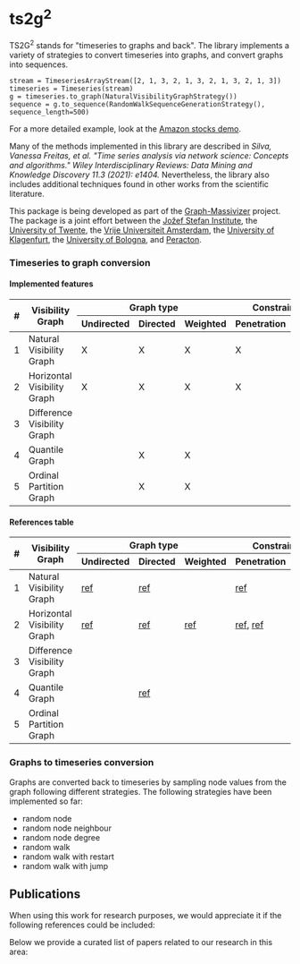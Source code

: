 # ts2g<sup>2</sup>

TS2G<sup>2</sup> stands for "timeseries to graphs and back". The library implements a variety of strategies to convert timeseries into graphs, and convert graphs into sequences.

    stream = TimeseriesArrayStream([2, 1, 3, 2, 1, 3, 2, 1, 3, 2, 1, 3])
    timeseries = Timeseries(stream)
    g = timeseries.to_graph(NaturalVisibilityGraphStrategy())
    sequence = g.to_sequence(RandomWalkSequenceGenerationStrategy(), sequence_length=500)

For a more detailed example, look at the [Amazon stocks demo](https://github.com/graph-massivizer/ts2g2/blob/main/tutorials/demo-amazon-stocks.ipynb).

Many of the methods implemented in this library are described in _Silva, Vanessa Freitas, et al. "Time series analysis via network science: Concepts and algorithms." Wiley Interdisciplinary Reviews: Data Mining and Knowledge Discovery 11.3 (2021): e1404._ Nevertheless, the library also includes additional techniques found in other works from the scientific literature.

This package is being developed as part of the [Graph-Massivizer](https://graph-massivizer.eu/) project. 
The package is a joint effort between the [Jožef Stefan Institute](https://www.ijs.si/), the [University of Twente](https://www.utwente.nl/en/), the [Vrije Universiteit Amsterdam](https://vu.nl/en), the [University of Klagenfurt](https://www.aau.at/en/), the [University of Bologna](https://www.unibo.it/en), and [Peracton](https://peracton.com/).


### Timeseries to graph conversion

#### Implemented features

<table class="tg">
<thead>
  <tr>
    <th class="tg-7btt" rowspan="3">#</th>
    <th class="tg-7btt" rowspan="3">Visibility Graph</th>
    <th class="tg-7btt" colspan="3">Graph type</th>
    <th class="tg-7btt" colspan="4">Constraints</th>
  </tr>
  <tr>
    <th class="tg-7btt" rowspan="2">Undirected</th>
    <th class="tg-7btt" rowspan="2">Directed</th>
    <th class="tg-7btt" rowspan="2">Weighted</th>
  </tr>
  <tr>
    <th class="tg-7btt">Penetration</th>
    <th class="tg-7btt">Angle</th>
  </tr>
</thead>
<tbody>
  <tr>
    <td class="tg-7btt">1</td>
    <td class="tg-0pky">Natural Visibility Graph</td>
    <td class="tg-0pky">X</td>
    <td class="tg-0pky">X</td>
    <td class="tg-0pky">X</td>
    <td class="tg-0pky">X</td>
    <td class="tg-0pky">X</td>
  </tr>
  <tr>
    <td class="tg-7btt">2</td>
    <td class="tg-0pky">Horizontal Visibility Graph</td>
    <td class="tg-0pky">X</td>
    <td class="tg-0pky">X</td>
    <td class="tg-0pky">X</td>
    <td class="tg-0pky">X</td>
    <td class="tg-0pky">X</td>
  </tr>
  <tr>
    <td class="tg-7btt">3</td>
    <td class="tg-0pky">Difference Visibility Graph</td>
    <td class="tg-0pky"></td>
    <td class="tg-0pky"></td>
    <td class="tg-0pky"></td>
    <td class="tg-0pky"></td>
    <td class="tg-0pky"></td>
  </tr>
  <tr>
    <td class="tg-7btt">4</td>
    <td class="tg-0pky">Quantile Graph</td>
    <td class="tg-0pky"></td>
    <td class="tg-0pky">X</td>
    <td class="tg-0pky">X</td>
    <td class="tg-0pky"></td>
    <td class="tg-0pky"></td>
  </tr>

  <tr>
    <td class="tg-7btt">5</td>
    <td class="tg-0pky">Ordinal Partition Graph</td>
    <td class="tg-0pky"></td>
    <td class="tg-0pky">X</td>
    <td class="tg-0pky">X</td>
    <td class="tg-0pky"></td>
    <td class="tg-0pky"></td>
  </tr>
</tbody>
</table>

#### References table

<table class="tg">
<thead>
  <tr>
    <th class="tg-7btt" rowspan="3">#</th>
    <th class="tg-7btt" rowspan="3">Visibility Graph</th>
    <th class="tg-7btt" colspan="3">Graph type</th>
    <th class="tg-7btt" colspan="4">Constraints</th>
  </tr>
  <tr>
    <th class="tg-7btt" rowspan="2">Undirected</th>
    <th class="tg-7btt" rowspan="2">Directed</th>
    <th class="tg-7btt" rowspan="2">Weighted</th>
  </tr>
  <tr>
    <th class="tg-7btt">Penetration</th>
    <th class="tg-7btt">Angle</th>
  </tr>
</thead>
<tbody>
  <tr>
    <td class="tg-7btt">1</td>
    <td class="tg-0pky">Natural Visibility Graph</td>
    <td class="tg-0pky">
        <a href="https://www.pnas.org/doi/10.1073/pnas.0709247105">ref</a>
    </td>
    <td class="tg-0pky">
      <!-- directed -->
      <a href="https://link.springer.com/article/10.1140/epjb/e2012-20809-8">ref</a>
    </td>
    <td class="tg-0pky">
      <!-- weighted -->
    </td>
    <td class="tg-0pky">
      <!-- constraints:references: penetration -->
      <a href="https://www.semanticscholar.org/paper/Limited-penetrable-visibility-graph-for-complex-Zhou-Jin/fe4a3d2f486021ee066f8a80472deef57d8aee71">ref</a>
    </td>
    <td class="tg-0pky">
      <!-- constraints:references: angle -->
      <a href="https://doi.org/10.1109/ACCESS.2016.2612242">ref</a>, 
      <a href="https://doi.org/10.1016/j.physa.2014.07.002">ref</a>
    </td>
  </tr>
  <tr>
    <td class="tg-7btt">2</td>
    <td class="tg-0pky">Horizontal Visibility Graph</td>
    <td class="tg-0pky">
      <a href="https://journals.aps.org/pre/abstract/10.1103/PhysRevE.80.046103">ref</a>
    </td>
    <td class="tg-0pky">
      <a href="https://link.springer.com/article/10.1140/epjb/e2012-20809-8">ref</a>
      <!-- directed -->
    </td>
    <td class="tg-0pky">
      <!-- weighted -->
      <a href="https://doi.org/10.1109/ACCESS.2016.2612242">ref</a> 
    </td>
    <td class="tg-0pky">
      <!-- constraints:references: penetration -->
      <a href="https://www.semanticscholar.org/paper/Limited-penetrable-visibility-graph-for-complex-Zhou-Jin/fe4a3d2f486021ee066f8a80472deef57d8aee71">ref</a>, 
      <a href="https://www.nature.com/articles/srep35622">ref</a>
    </td>
    <td class="tg-0pky">
      <!-- constraints:references: angle -->
    </td>
  </tr>
  <tr>
    <td class="tg-7btt">3</td>
    <td class="tg-0pky">Difference Visibility Graph</td>
    <td class="tg-0pky">
        <!-- undirected -->
    </td>
    <td class="tg-0pky">
      <!-- directed -->
    </td>
    <td class="tg-0pky">
      <!-- weighted -->
    </td>
    <td class="tg-0pky">
      <!-- constraints:references: penetration -->
    </td>
    <td class="tg-0pky">
      <!-- constraints:references: angle -->
    </td>
  </tr>
<tr>
    <td class="tg-7btt">4</td>
    <td class="tg-0pky">Quantile Graph</td>
    <td class="tg-0pky">
    </a>
    </td>
    <td class="tg-0pky">
      <!-- directed -->
      <a href="https://www.researchgate.net/figure/Illustrative-example-of-the-quantile-graph-algorithm-for-Q-4-On-the-left-panel-we_fig8_349721222">ref</a>
    </td>
    <td class="tg-0pky">
      <!-- weighted -->
    </td>
    <td class="tg-0pky">
      <!-- constraints:references: penetration -->
    </a>
    </td>
    <td class="tg-0pky">
      <!-- constraints:references: angle -->
    </a>
    </td>
  </tr><tr>
    <td class="tg-7btt">5</td>
    <td class="tg-0pky">Ordinal Partition Graph</td>
    <td class="tg-0pky">
    </a>
    </td>
    <td class="tg-0pky">
      <!-- directed -->
    </a>
    </td>
    <td class="tg-0pky">
      <!-- weighted -->
    </td>
    <td class="tg-0pky">
      <!-- constraints:references: penetration -->
    </a>
    </td>
    <td class="tg-0pky">
      <!-- constraints:references: angle -->
    </a>
    </td>
  </tr>
</tbody>
</table>



### Graphs to timeseries conversion

Graphs are converted back to timeseries by sampling node values from the graph following different strategies. The following strategies have been implemented so far:

 - random node
 - random node neighbour
 - random node degree 
 - random walk
 - random walk with restart
 - random walk with jump


## Publications

When using this work for research purposes, we would appreciate it if the following references could be included:


Below we provide a curated list of papers related to our research in this area:


